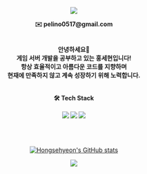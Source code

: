 <div align="center">
  <img src="https://capsule-render.vercel.app/api?type=waving&color=BDBDC8&height=250&section=header&text=Hongsehyeon&fontSize=50" />
  <p>
    <b>
      ✉️ pelino0517@gmail.com<br><br><br>
      안녕하세요👋<br>
      게임 서버 개발을 공부하고 있는 홍세현입니다!<br>
      항상 효율적이고 아름다운 코드를 지향하며<br>
      현재에 만족하지 않고 계속 성장하기 위해 노력합니다.<br><br><br>
      🛠️ Tech Stack<br><br>
      <img src="https://img.shields.io/badge/C%23-239120?style=for-the-badge&logo=c-sharp&logoColor=white" /> 
      <img src="https://img.shields.io/badge/C%2B%2B-00599C?style=for-the-badge&logo=c%2B%2B&logoColor=white" /> 
      <img src="https://img.shields.io/badge/unity-000000?style=for-the-badge&logo=unity&logoColor=white" /> 
    </b>
  </p>

  <br><br>

  [![Hongsehyeon's GitHub stats](https://github-readme-stats.vercel.app/api?username=hongsehyeon)](https://github.com/anuraghazra/github-readme-stats)
  
  <img src="https://capsule-render.vercel.app/api?type=waving&color=BDBDC8&height=150&section=footer" />
</div>
